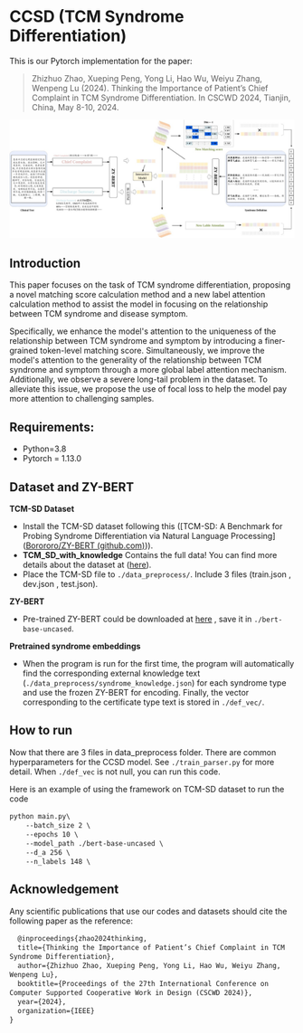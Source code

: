 # CCSD (TCM Syndrome Differentiation)

This is our Pytorch implementation for the paper:

> Zhizhuo Zhao, Xueping Peng, Yong Li, Hao Wu, Weiyu Zhang, Wenpeng Lu (2024). Thinking the Importance of Patient’s Chief Complaint in TCM Syndrome Differentiation. In CSCWD 2024, Tianjin, China, May 8-10, 2024.

![image-20240216141103554](./moduel.png)

## Introduction

This paper focuses on the task of TCM syndrome differentiation, proposing a novel matching score calculation method and a new label attention calculation method to assist the model in focusing on the relationship between TCM syndrome and disease symptom.

Specifically, we enhance the model's attention to the uniqueness of the relationship between TCM syndrome and symptom by introducing a finer-grained token-level matching score. Simultaneously, we improve the model's attention to the generality of the relationship between TCM syndrome and symptom through a more global label attention mechanism. Additionally, we observe a severe long-tail problem in the dataset. To alleviate this issue, we propose the use of focal loss to help the model pay more attention to challenging samples. 

## Requirements:

- Python=3.8
- Pytorch = 1.13.0

## Dataset and ZY-BERT

**TCM-SD Dataset**

- Install the TCM-SD dataset following this ([TCM-SD: A Benchmark for Probing Syndrome Differentiation via Natural Language Processing]([Borororo/ZY-BERT (github.com)](https://github.com/Borororo/ZY-BERT))).
- **TCM_SD_with_knowledge** Contains the full data! You can find more details about the dataset at ([here](https://tianchi.aliyun.com/dataset/dataDetail?dataId=139034)).
- Place the TCM-SD file to `./data_preprocess/`. Include 3 files (train.json , dev.json , test.json).

**ZY-BERT**

- Pre-trained ZY-BERT could be downloaded at [here](https://drive.google.com/file/d/1fC9geqeLk5YK9y_O-UjfIKtLeu0Iie8j/view?usp=sharing) , save it in `./bert-base-uncased`.

**Pretrained syndrome embeddings**

- When the program is run for the first time, the program will automatically find the corresponding external knowledge text (`./data_preprocess/syndrome_knowledge.json`) for each syndrome type and use the frozen ZY-BERT for encoding. Finally, the vector corresponding to the certificate type text is stored in `./def_vec/`.

## How to run

Now that there are 3 files in data_preprocess folder. There are common hyperparameters for the CCSD model. See `./train_parser.py` for more detail. When `./def_vec` is not null, you can run this code.

Here is an example of using the framework on TCM-SD dataset to run the code

```
python main.py\
	--batch_size 2 \
	--epochs 10 \
	--model_path ./bert-base-uncased \
	--d_a 256 \
	--n_labels 148 \
```



## Acknowledgement

Any scientific publications that use our codes and datasets should cite the following paper as the reference:

```
  @inproceedings{zhao2024thinking,
  title={Thinking the Importance of Patient’s Chief Complaint in TCM Syndrome Differentiation},
  author={Zhizhuo Zhao, Xueping Peng, Yong Li, Hao Wu, Weiyu Zhang, Wenpeng Lu},
  booktitle={Proceedings of the 27th International Conference on Computer Supported Cooperative Work in Design (CSCWD 2024)},
  year={2024},
  organization={IEEE}
}
```
